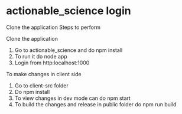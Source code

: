 # actionable_science login
Clone the application Steps to perform

Clone the application
1) Go to actionable_science and do npm install
2) To run it do node app
3) Login from http:localhost:1000


To make changes in client side
1) Go to client-src folder
2) Do npm install
3) To view changes in dev mode can do npm start
4) To build the changes and release in public folder do npm run build
